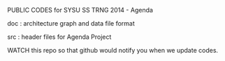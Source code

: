 PUBLIC CODES for SYSU SS TRNG 2014 - Agenda


doc : architecture graph and data file format

src : header files for Agenda Project


WATCH this repo so that github would notify you when we update codes.

